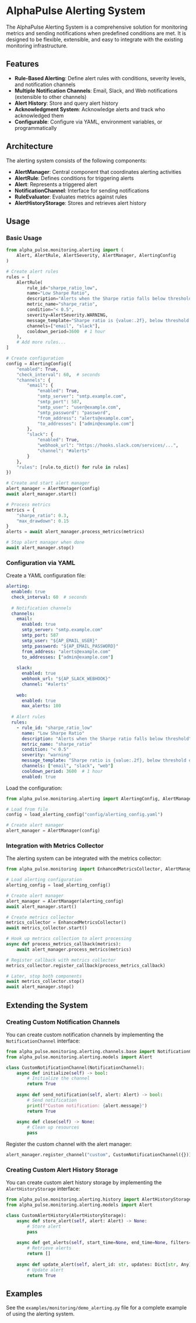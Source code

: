 # AlphaPulse Alerting System

The AlphaPulse Alerting System is a comprehensive solution for monitoring metrics and sending notifications when predefined conditions are met. It is designed to be flexible, extensible, and easy to integrate with the existing monitoring infrastructure.

## Features

- **Rule-Based Alerting**: Define alert rules with conditions, severity levels, and notification channels
- **Multiple Notification Channels**: Email, Slack, and Web notifications (extensible to other channels)
- **Alert History**: Store and query alert history
- **Acknowledgment System**: Acknowledge alerts and track who acknowledged them
- **Configurable**: Configure via YAML, environment variables, or programmatically

## Architecture

The alerting system consists of the following components:

- **AlertManager**: Central component that coordinates alerting activities
- **AlertRule**: Defines conditions for triggering alerts
- **Alert**: Represents a triggered alert
- **NotificationChannel**: Interface for sending notifications
- **RuleEvaluator**: Evaluates metrics against rules
- **AlertHistoryStorage**: Stores and retrieves alert history

## Usage

### Basic Usage

```python
from alpha_pulse.monitoring.alerting import (
    Alert, AlertRule, AlertSeverity, AlertManager, AlertingConfig
)

# Create alert rules
rules = [
    AlertRule(
        rule_id="sharpe_ratio_low",
        name="Low Sharpe Ratio",
        description="Alerts when the Sharpe ratio falls below threshold",
        metric_name="sharpe_ratio",
        condition="< 0.5",
        severity=AlertSeverity.WARNING,
        message_template="Sharpe ratio is {value:.2f}, below threshold of 0.5",
        channels=["email", "slack"],
        cooldown_period=3600  # 1 hour
    ),
    # Add more rules...
]

# Create configuration
config = AlertingConfig({
    "enabled": True,
    "check_interval": 60,  # seconds
    "channels": {
        "email": {
            "enabled": True,
            "smtp_server": "smtp.example.com",
            "smtp_port": 587,
            "smtp_user": "user@example.com",
            "smtp_password": "password",
            "from_address": "alerts@example.com",
            "to_addresses": ["admin@example.com"]
        },
        "slack": {
            "enabled": True,
            "webhook_url": "https://hooks.slack.com/services/...",
            "channel": "#alerts"
        }
    },
    "rules": [rule.to_dict() for rule in rules]
})

# Create and start alert manager
alert_manager = AlertManager(config)
await alert_manager.start()

# Process metrics
metrics = {
    "sharpe_ratio": 0.3,
    "max_drawdown": 0.15
}
alerts = await alert_manager.process_metrics(metrics)

# Stop alert manager when done
await alert_manager.stop()
```

### Configuration via YAML

Create a YAML configuration file:

```yaml
alerting:
  enabled: true
  check_interval: 60  # seconds
  
  # Notification channels
  channels:
    email:
      enabled: true
      smtp_server: "smtp.example.com"
      smtp_port: 587
      smtp_user: "${AP_EMAIL_USER}"
      smtp_password: "${AP_EMAIL_PASSWORD}"
      from_address: "alerts@example.com"
      to_addresses: ["admin@example.com"]
      
    slack:
      enabled: true
      webhook_url: "${AP_SLACK_WEBHOOK}"
      channel: "#alerts"
      
    web:
      enabled: true
      max_alerts: 100
  
  # Alert rules
  rules:
    - rule_id: "sharpe_ratio_low"
      name: "Low Sharpe Ratio"
      description: "Alerts when the Sharpe ratio falls below threshold"
      metric_name: "sharpe_ratio"
      condition: "< 0.5"
      severity: "warning"
      message_template: "Sharpe ratio is {value:.2f}, below threshold of 0.5"
      channels: ["email", "slack", "web"]
      cooldown_period: 3600  # 1 hour
      enabled: true
```

Load the configuration:

```python
from alpha_pulse.monitoring.alerting import AlertingConfig, AlertManager, load_alerting_config

# Load from file
config = load_alerting_config("config/alerting_config.yaml")

# Create alert manager
alert_manager = AlertManager(config)
```

### Integration with Metrics Collector

The alerting system can be integrated with the metrics collector:

```python
from alpha_pulse.monitoring import EnhancedMetricsCollector, AlertManager, load_alerting_config

# Load alerting configuration
alerting_config = load_alerting_config()

# Create alert manager
alert_manager = AlertManager(alerting_config)
await alert_manager.start()

# Create metrics collector
metrics_collector = EnhancedMetricsCollector()
await metrics_collector.start()

# Hook up metrics collection to alert processing
async def process_metrics_callback(metrics):
    await alert_manager.process_metrics(metrics)

# Register callback with metrics collector
metrics_collector.register_callback(process_metrics_callback)

# Later, stop both components
await metrics_collector.stop()
await alert_manager.stop()
```

## Extending the System

### Creating Custom Notification Channels

You can create custom notification channels by implementing the `NotificationChannel` interface:

```python
from alpha_pulse.monitoring.alerting.channels.base import NotificationChannel
from alpha_pulse.monitoring.alerting.models import Alert

class CustomNotificationChannel(NotificationChannel):
    async def initialize(self) -> bool:
        # Initialize the channel
        return True
        
    async def send_notification(self, alert: Alert) -> bool:
        # Send notification
        print(f"Custom notification: {alert.message}")
        return True
        
    async def close(self) -> None:
        # Clean up resources
        pass
```

Register the custom channel with the alert manager:

```python
alert_manager.register_channel("custom", CustomNotificationChannel({}))
```

### Creating Custom Alert History Storage

You can create custom alert history storage by implementing the `AlertHistoryStorage` interface:

```python
from alpha_pulse.monitoring.alerting.history import AlertHistoryStorage
from alpha_pulse.monitoring.alerting.models import Alert

class CustomAlertHistory(AlertHistoryStorage):
    async def store_alert(self, alert: Alert) -> None:
        # Store alert
        pass
        
    async def get_alerts(self, start_time=None, end_time=None, filters=None) -> List[Alert]:
        # Retrieve alerts
        return []
        
    async def update_alert(self, alert_id: str, updates: Dict[str, Any]) -> bool:
        # Update alert
        return True
```

## Examples

See the `examples/monitoring/demo_alerting.py` file for a complete example of using the alerting system.